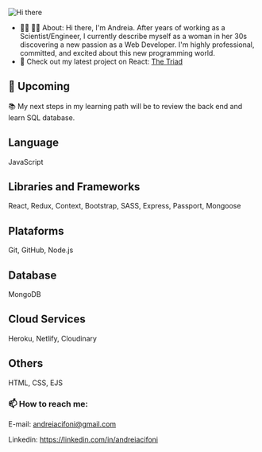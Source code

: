 ![Hi there](https://res.cloudinary.com/deiacifoni/image/upload/v1667831016/projects/background/banner2_fceepn.jpg)


- :woman_scientist: :woman_technologist: About: Hi there, I'm Andreia. After years of working as a Scientist/Engineer, I currently describe myself as a woman in her 30s discovering a new passion as a Web Developer. I'm highly professional, committed, and excited about this new programming world.
- :monocle_face: Check out my latest project on React: [The Triad](https://andreiacifoni.github.io/TheTriad/#/)

## 🌱 Upcoming
:books: My next steps in my learning path will be to review the back end and learn SQL database.


## Language
JavaScript

## Libraries and Frameworks
React, Redux, Context, Bootstrap, SASS, Express, Passport, Mongoose

## Plataforms
Git, GitHub, Node.js

## Database
MongoDB

## Cloud Services
Heroku, Netlify, Cloudinary

## Others
HTML, CSS, EJS

### 📫 How to reach me:
E-mail: andreiacifoni@gmail.com

Linkedin: https://linkedin.com/in/andreiacifoni


